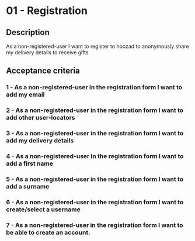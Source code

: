 # 01 - Registration

## Description
As a non-registered-user I want to register to hoozad to anonymously share my delivery details to receive gifts

## Acceptance criteria

### 1 - As a non-registered-user in the registration form I want to add my email

### 2 - As a non-registered-user in the registration form I want to add other user-locators

### 3 - As a non-registered-user in the registration form I want to add my delivery details

### 4 - As a non-registered-user in the registration form I want to add a first name 

### 5 - As a non-registered-user in the registration form I want to add a surname

### 6 - As a non-registered-user in the registration form I want to create/select a username

### 7 - As a non-registered-user in the registration form I want to be able to create an account.
